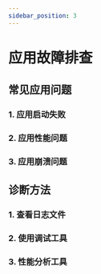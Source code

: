 ```yaml
---
sidebar_position: 3
---
```


# 应用故障排查

## 常见应用问题

### 1. 应用启动失败

### 2. 应用性能问题

### 3. 应用崩溃问题

## 诊断方法

### 1. 查看日志文件

### 2. 使用调试工具

### 3. 性能分析工具